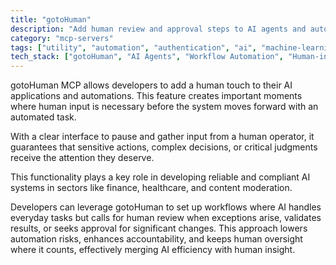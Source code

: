 ```yaml
---
title: "gotoHuman"
description: "Add human review and approval steps to AI agents and automations with gotoHuman for controlled workflows."
category: "mcp-servers"
tags: ["utility", "automation", "authentication", "ai", "machine-learning", "human-in-the-loop", "workflow", "compliance"]
tech_stack: ["gotoHuman", "AI Agents", "Workflow Automation", "Human-in-the-Loop Systems", "Decision Support Systems"]
---
```


gotoHuman MCP allows developers to add a human touch to their AI applications and automations. This feature creates important moments where human input is necessary before the system moves forward with an automated task.

With a clear interface to pause and gather input from a human operator, it guarantees that sensitive actions, complex decisions, or critical judgments receive the attention they deserve.

This functionality plays a key role in developing reliable and compliant AI systems in sectors like finance, healthcare, and content moderation.

Developers can leverage gotoHuman to set up workflows where AI handles everyday tasks but calls for human review when exceptions arise, validates results, or seeks approval for significant changes. This approach lowers automation risks, enhances accountability, and keeps human oversight where it counts, effectively merging AI efficiency with human insight.